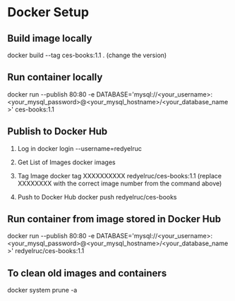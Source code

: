 # Docker Setup

## Build image locally
docker build --tag ces-books:1.1 .
(change the version)

## Run container locally
docker run --publish 80:80 -e DATABASE='mysql://<your_username>:<your_mysql_password>@<your_mysql_hostname>/<your_database_name>' ces-books:1.1

## Publish to Docker Hub
1. Log in
docker login --username=redyelruc

2. Get List of Images
docker images

3. Tag Image
docker tag XXXXXXXXXX redyelruc/ces-books:1.1
(replace XXXXXXXX with the correct image number from the command above)

4. Push to Docker Hub
docker push redyelruc/ces-books

## Run container from image stored in Docker Hub
docker run --publish 80:80 -e DATABASE='mysql://<your_username>:<your_mysql_password>@<your_mysql_hostname>/<your_database_name>' redyelruc/ces-books:1.1

## To clean old images and containers
docker system prune -a
